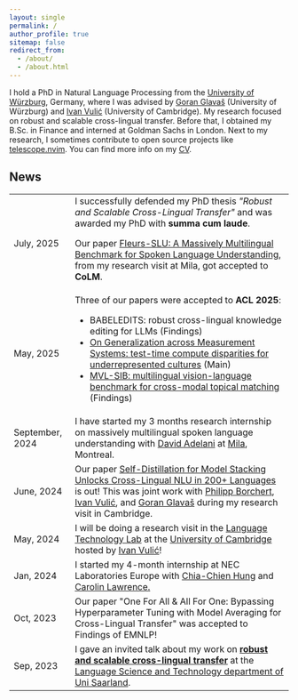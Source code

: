 ```yaml
---
layout: single
permalink: /
author_profile: true
sitemap: false
redirect_from: 
  - /about/
  - /about.html
---
```


I hold a PhD in Natural Language Processing from the [University of Würzburg](https://www.informatik.uni-wuerzburg.de/nlp/wuenlp/), Germany, where I was advised by [Goran Glavaš](https://sites.google.com/view/goranglavas) (University of Würzburg) and [Ivan Vulić](https://sites.google.com/site/ivanvulic/) (University of Cambridge). My research focused on robust and scalable cross-lingual transfer. Before that, I obtained my B.Sc. in Finance and interned at Goldman Sachs in London. Next to my research, I sometimes contribute to open source projects like [telescope.nvim](https://github.com/nvim-telescope/telescope.nvim). You can find more info on my [CV](https://fdschmidt93.github.io/files/241104_CV_FDS.pdf).

## News

<table class="twoColumnTable">
    <tbody>
        <tr>
            <td class="left-column">July, 2025</td>
            <td class="right-column">
                I successfully defended my PhD thesis <i>"Robust and Scalable Cross-Lingual Transfer"</i> and was awarded my PhD with <b>summa cum laude</b>.
                <p style="margin-top: 1em;">Our paper <a href="https://arxiv.org/abs/2501.06117">Fleurs-SLU: A Massively Multilingual Benchmark for Spoken Language Understanding</a>, from my research visit at Mila, got accepted to <b>CoLM</b>.</p>
            </td>
        </tr>
        <tr>
            <td class="left-column">May, 2025</td>
            <td class="right-column">
                Three of our papers were accepted to <b>ACL 2025</b>:<br>
                <ul>
                    <li>BABELEDITS: robust cross-lingual knowledge editing for LLMs (Findings)</li>
                    <li><a href="https://arxiv.org/abs/2506.02591">On Generalization across Measurement Systems: test-time compute disparities for underrepresented cultures</a> (Main)</li>
                    <li><a href="https://arxiv.org/abs/2502.12852">MVL-SIB: multilingual vision-language benchmark for cross-modal topical matching</a> (Findings)</li>
                </ul>
            </td>
        </tr>
        <tr>
            <td class="left-column">September, 2024</td>
            <td class="right-column">I have started my 3 months research internship on massively multilingual spoken language understanding with <a href="https://dadelani.github.io/">David Adelani</a> at <a href="https://mila.quebec/en">Mila</a>, Montreal.</td>
        </tr>
        <tr>
            <td class="left-column">June, 2024</td>
            <td class="right-column">Our paper <a href="https://arxiv.org/abs/2406.12739">Self-Distillation for Model Stacking Unlocks Cross-Lingual NLU in 200+ Languages</a> is out! This was joint work with <a href="https://scholar.google.com/citations?user=efKKfygAAAAJ&hl=en">Philipp Borchert</a>, <a href="https://sites.google.com/site/ivanvulic/">Ivan Vulić</a>, and <a href="https://sites.google.com/view/goranglavas">Goran Glavaš</a> during my research visit in Cambridge.</td>
        </tr>
        <tr>
            <td class="left-column">May, 2024</td>
            <td class="right-column">I will be doing a research visit in the <a href="https://ltl.mmll.cam.ac.uk/">Language Technology Lab</a> at the <a href="https://www.cam.ac.uk/">University of Cambridge</a> hosted by <a href="https://sites.google.com/site/ivanvulic/">Ivan Vulić</a>!</td>
        </tr>
        <tr>
            <td class="left-column">Jan, 2024</td>
            <td class="right-column">I started my 4-month internship at NEC Laboratories Europe with <a href="https://chiachienhung.github.io/">Chia-Chien Hung</a> and <a href="https://carolinlawrence.github.io/">Carolin Lawrence.</a></td>
        </tr>
        <tr>
            <td class="left-column">Oct, 2023</td>
            <td class="right-column">Our paper "One For All & All For One: Bypassing Hyperparameter Tuning with Model Averaging for Cross-Lingual Transfer" was accepted to Findings of EMNLP!</td>
        </tr>
        <tr>
            <td class="left-column">Sep, 2023</td>
            <td class="right-column">I gave an invited talk about my work on <a href="https://fdschmidt93.github.io/files/xlt_invited-talk@uds.pdf"><b>robust and scalable cross-lingual transfer</b></a> at the <a href="https://www.uni-saarland.de/en/department/lst.html">Language Science and Technology department of Uni Saarland</a>.</td>
        </tr>
    </tbody>
</table>
